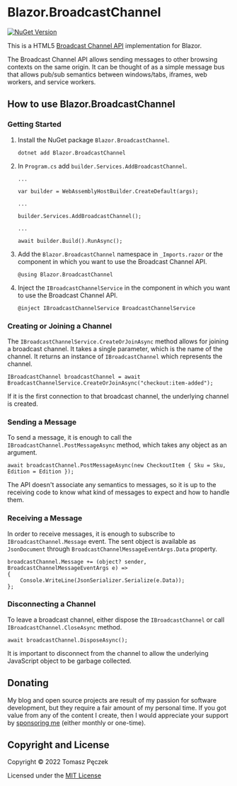 # Blazor.BroadcastChannel
[![NuGet Version](https://img.shields.io/nuget/v/Blazor.BroadcastChannel?label=Blazor.BroadcastChannel&logo=nuget)](https://www.nuget.org/packages/Blazor.BroadcastChannel/)

This is a HTML5 [Broadcast Channel API](https://developer.mozilla.org/en-US/docs/Web/API/Broadcast_Channel_API) implementation for Blazor.

The Broadcast Channel API allows sending messages to other browsing contexts on the same origin. It can be thought of as a simple message bus that allows pub/sub semantics between windows/tabs, iframes, web workers, and service workers.

## How to use Blazor.BroadcastChannel

### Getting Started

1. Install the NuGet package `Blazor.BroadcastChannel`.
    ```
    dotnet add Blazor.BroadcastChannel 
    ```
2. In `Program.cs` add `builder.Services.AddBroadcastChannel`.
    ```
    ...

    var builder = WebAssemblyHostBuilder.CreateDefault(args);

    ...

    builder.Services.AddBroadcastChannel();

    ...

    await builder.Build().RunAsync();
    ```
3. Add the `Blazor.BroadcastChannel` namespace in `_Imports.razor` or the component in which you want to use the Broadcast Channel API.
    ```
    @using Blazor.BroadcastChannel
    ```
4. Inject the `IBroadcastChannelService` in the component in which you want to use the Broadcast Channel API.
    ```
    @inject IBroadcastChannelService BroadcastChannelService
    ```

### Creating or Joining a Channel
The `IBroadcastChannelService.CreateOrJoinAsync` method allows for joining a broadcast channel. It takes a single parameter, which is the name of the channel.  It returns an instance of `IBroadcastChannel` which represents the channel.

```
IBroadcastChannel broadcastChannel = await BroadcastChannelService.CreateOrJoinAsync("checkout:item-added");
```

If it is the first connection to that broadcast channel, the underlying channel is created.

### Sending a Message
To send a message, it is enough to call the `IBroadcastChannel.PostMessageAsync` method, which takes any object as an argument.

```
await broadcastChannel.PostMessageAsync(new CheckoutItem { Sku = Sku, Edition = Edition });
```

The API doesn't associate any semantics to messages, so it is up to the receiving code to know what kind of messages to expect and how to handle them.

### Receiving a Message
In order to receive messages, it is enough to subscribe to `IBroadcastChannel.Message` event. The sent object is available as `JsonDocument` through `BroadcastChannelMessageEventArgs.Data` property.

```
broadcastChannel.Message += (object? sender, BroadcastChannelMessageEventArgs e) =>
{
    Console.WriteLine(JsonSerializer.Serialize(e.Data));
};
```

### Disconnecting a Channel
To leave a broadcast channel, either dispose the `IBroadcastChannel` or call `IBroadcastChannel.CloseAsync` method.

```
await broadcastChannel.DisposeAsync();
```

It is important to disconnect from the channel to allow the underlying JavaScript object to be garbage collected.

## Donating

My blog and open source projects are result of my passion for software development, but they require a fair amount of my personal time. If you got value from any of the content I create, then I would appreciate your support by [sponsoring me](https://github.com/sponsors/tpeczek) (either monthly or one-time).

## Copyright and License

Copyright © 2022 Tomasz Pęczek

Licensed under the [MIT License](https://github.com/tpeczek/Blazor.BroadcastChannel/blob/master/LICENSE.md)